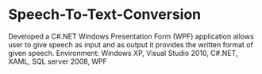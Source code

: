 # Speech-To-Text-Conversion
Developed a C#.NET Windows Presentation Form (WPF) application allows user to give speech as input and as output it provides the written format of given speech. 
Environment: Windows XP, Visual Studio 2010, C#.NET, XAML, SQL server 2008, WPF
